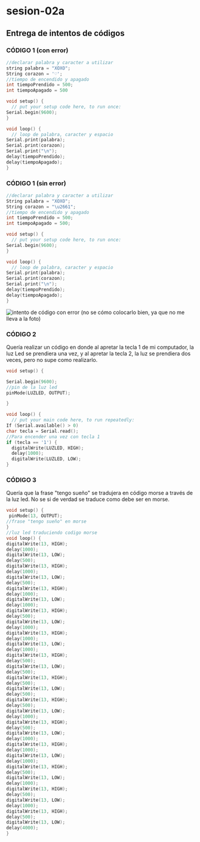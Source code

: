 # sesion-02a
## Entrega de intentos de códigos
### CÓDIGO 1 (con error)
```cpp
//declarar palabra y caracter a utilizar
string palabra = "XOXO";
String corazon = '♡';
//tiempo de encendido y apagado
int tiempoPrendido = 500;
int tiempoApagado = 500

void setup() {
  // put your setup code here, to run once:
Serial.begin(9600);
}

void loop() {
  // loop de palabra, caracter y espacio
Serial.print(palabra);
Serial.print(corazon);
Serial.print("\n");
delay(tiempoPrendido);
delay(tiempoApagado);
}

```
### CÓDIGO 1 (sin error)
```cpp
//declarar palabra y caracter a utilizar
String palabra = "XOXO";
String corazon = "\u2661";
//tiempo de encendido y apagado
int tiempoPrendido = 500;
int tiempoApagado = 500;

void setup() {
  // put your setup code here, to run once:
Serial.begin(9600);
}

void loop() {
  // loop de palabra, caracter y espacio
Serial.print(palabra);
Serial.print(corazon);
Serial.print("\n");
delay(tiempoPrendido);
delay(tiempoApagado);
}
```
![intento de código con error](./imagenes/archivo.png/intentoArduinos1) (no se cómo colocarlo bien, ya que no me lleva a la foto)

### CÓDIGO 2 
Quería realizar un código en donde al apretar la tecla 1 de mi computador, la luz Led se prendiera una vez, y al apretar la tecla 2, la luz se prendiera dos veces, pero no supe como realizarlo.

```cpp
void setup() {

Serial.begin(9600);
//pin de la luz led
pinMode(LUZLED, OUTPUT);

}

void loop() {
  // put your main code here, to run repeatedly:
If (Serial.available() > 0) 
char tecla = Serial.read();
//Para encender una vez con tecla 1
if (tecla == '1') {
  digitalWrite(LUZLED, HIGH);
  delay(1000);
  digitalWrite(LUZLED, LOW);
}
```
### CÓDIGO 3 
Quería que la frase "tengo sueño" se tradujera en código morse a través de la luz led.
No se si de verdad se traduce como debe ser en morse.

```cpp
void setup() {
 pinMode(13, OUTPUT);
//frase "tengo sueño" en morse
}
//luz led traduciendo codigo morse
void loop() {
digitalWrite(13, HIGH);
delay(1000);
digitalWrite(13, LOW);
delay(500);
digitalWrite(13, HIGH);
delay(1000); 
digitalWrite(13, LOW);
delay(500);
digitalWrite(13, HIGH);
delay(1000);
digitalWrite(13, LOW);
delay(1000);
digitalWrite(13, HIGH);
delay(500);
digitalWrite(13, LOW);
delay(1000);
digitalWrite(13, HIGH);
delay(1000);
digitalWrite(13, LOW);
delay(1000);
digitalWrite(13, HIGH);
delay(500);
digitalWrite(13, LOW);
delay(500);
digitalWrite(13, HIGH);
delay(500);
digitalWrite(13, LOW);
delay(500);
digitalWrite(13, HIGH);
delay(500);
digitalWrite(13, LOW);
delay(1000);
digitalWrite(13, HIGH);
delay(500);
digitalWrite(13, LOW);
delay(1000);
digitalWrite(13, HIGH);
delay(1000);
digitalWrite(13, LOW);
delay(1000);
digitalWrite(13, HIGH);
delay(500);
digitalWrite(13, LOW);
delay(1000);
digitalWrite(13, HIGH);
delay(500);
digitalWrite(13, LOW);
delay(1000);
digitalWrite(13, HIGH);
delay(500);
digitalWrite(13, LOW);
delay(4000);
}
```
